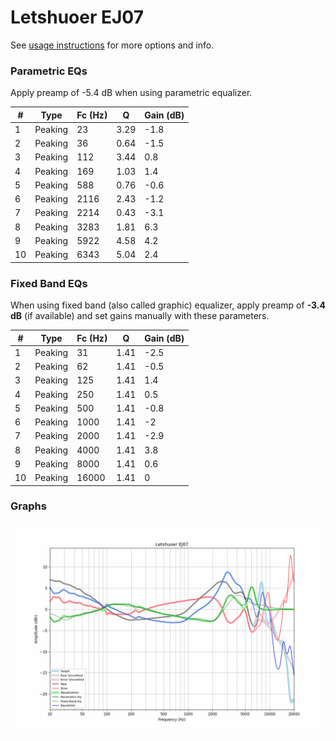 # Letshuoer EJ07
See [usage instructions](https://github.com/jaakkopasanen/AutoEq#usage) for more options and info.

### Parametric EQs
Apply preamp of -5.4 dB when using parametric equalizer.

|   # | Type    |   Fc (Hz) |    Q |   Gain (dB) |
|-----|---------|-----------|------|-------------|
|   1 | Peaking |        23 | 3.29 |        -1.8 |
|   2 | Peaking |        36 | 0.64 |        -1.5 |
|   3 | Peaking |       112 | 3.44 |         0.8 |
|   4 | Peaking |       169 | 1.03 |         1.4 |
|   5 | Peaking |       588 | 0.76 |        -0.6 |
|   6 | Peaking |      2116 | 2.43 |        -1.2 |
|   7 | Peaking |      2214 | 0.43 |        -3.1 |
|   8 | Peaking |      3283 | 1.81 |         6.3 |
|   9 | Peaking |      5922 | 4.58 |         4.2 |
|  10 | Peaking |      6343 | 5.04 |         2.4 |

### Fixed Band EQs
When using fixed band (also called graphic) equalizer, apply preamp of **-3.4 dB** (if available) and set gains manually with these parameters.

|   # | Type    |   Fc (Hz) |    Q |   Gain (dB) |
|-----|---------|-----------|------|-------------|
|   1 | Peaking |        31 | 1.41 |        -2.5 |
|   2 | Peaking |        62 | 1.41 |        -0.5 |
|   3 | Peaking |       125 | 1.41 |         1.4 |
|   4 | Peaking |       250 | 1.41 |         0.5 |
|   5 | Peaking |       500 | 1.41 |        -0.8 |
|   6 | Peaking |      1000 | 1.41 |        -2   |
|   7 | Peaking |      2000 | 1.41 |        -2.9 |
|   8 | Peaking |      4000 | 1.41 |         3.8 |
|   9 | Peaking |      8000 | 1.41 |         0.6 |
|  10 | Peaking |     16000 | 1.41 |         0   |

### Graphs
![](./Letshuoer%20EJ07.png)
